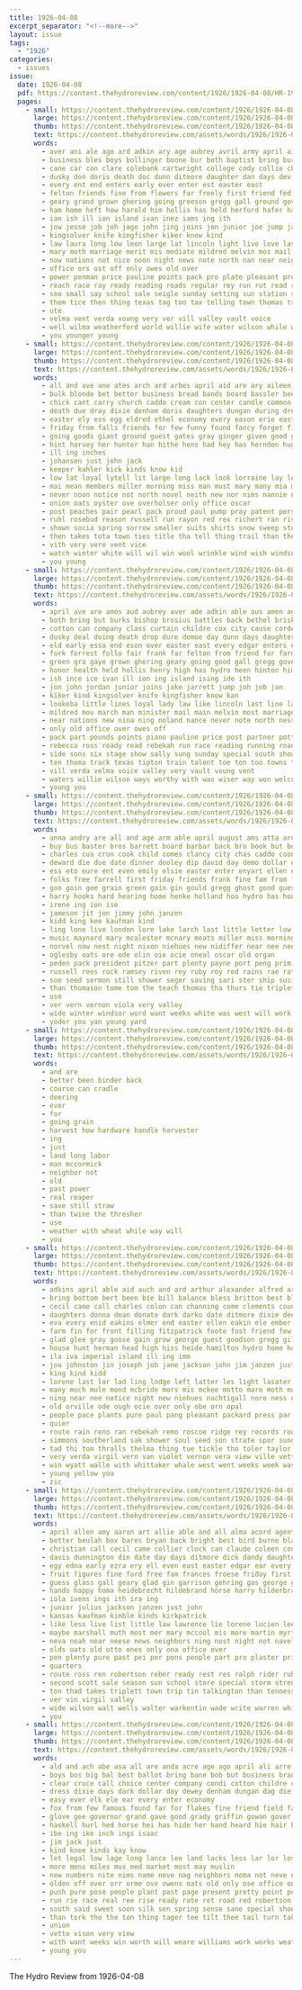 ```yaml
---
title: 1926-04-08
excerpt_separator: "<!--more-->"
layout: issue
tags:
  - "1926"
categories:
  - issues
issue:
  date: 1926-04-08
  pdf: https://content.thehydroreview.com/content/1926/1926-04-08/HR-1926-04-08.pdf
  pages:
    - small: https://content.thehydroreview.com/content/1926/1926-04-08/small/HR-1926-04-08-01.jpg
      large: https://content.thehydroreview.com/content/1926/1926-04-08/large/HR-1926-04-08-01.jpg
      thumb: https://content.thehydroreview.com/content/1926/1926-04-08/thumbnails/HR-1926-04-08-01.jpg
      text: https://content.thehydroreview.com/assets/words/1926/1926-04-08/HR-1926-04-08-01.txt
      words:
        - aver ani ale ago ard adkin ary age aubrey avril army april aid and all aud august amen alter agent alway are able amarillo
        - business bles boys bollinger boone bur both baptist bring burkhalter begin best bridgeport betty beryl back bethel bride binger big bridges brisk but born broad burks brosius bran begun been bishop boy brought bell
        - cane car con clare colebank cartwright college cody collie church corn cleverly candi cause company caddo cole cold call christ come cotton cordell cloud carl cost claes class civil chief collier carnegie curtain can count county conser cecil claus city
        - dusky don doris death doc dunn ditmore daughter dan days dev der doubt day doing date degree doctor during dash damper daughters dinner deal drew dure dian
        - every ent end enters early ever enter est easter east
        - felton friends fine from flowers far freely first friend fed fork few fie free friday field for foy frank farm fought fare fee former fair
        - geary grand grown ghering going greeson gregg gall ground govern george good given gra glad gordon gut groom governor green glee grace gave gray grays grandson gail grain
        - ham home heft how harold him hollis has held herford hafer haye hinton half hart honor halsell helma honesty homa hamons hay hydro hard hose her helen hence health hilo hold had henry high
        - ian ish ill ion island ivan inez iams ing ith
        - jow jesse job joh jago john jing joins jon junior joe jump jake
        - kingsolver knife kingfisher kiker know kind
        - law laura long low leon large lat lincoln light live love lasley lead laughter like last life little laws lor lighter learn lookeba list line louise lovely lue loyal lad lou lines latter leslie lie lorene
        - mary moth marriage merit mis mediate mildred melvin mos mail mile mention matter most march much many men mable made miss maidens mans music mura miller minister mer mission mar morning more mus medal monday mason mon must may main mcnary mound man
        - now nations not nice noon night news note north nan near neighbors noland nold never nina newton ness nine new nance
        - office ors ost off only owes old over
        - power penman price pauline points pack pro plate pleasant pretty part potter piece perle palm pott post pole plain putt page partner per past people press piano purcell place phillip pounds
        - reach race ray ready reading roads regular rey run rut read running rock rogers ruzicka real ross rebekah rose
        - seo small say school sale seigle sunday setting sun station sally shall stocking simmons shown still sons sell streets steel spoon staple score sides south sue son sixt space set sister show subject sung stockton second street sept stranger sea star staph stage service sherman special see side such schools saturday sermon state santa stange states seed ship she story staples
        - them tice then thing texas tag too tax telling town thomas train trees tom times take ton ties tipton talent tay the thy track than thoma towns thomason tak thou ted taken thyng
        - ute
        - velma vent verda voung very ver vill valley vault voice
        - well wilma weatherford world willie wife water wilson while white williams won wells was ways work winners worthy wide walk week wiser weeks wish wesley waller willia wil william welcome with will
        - you younger young
    - small: https://content.thehydroreview.com/content/1926/1926-04-08/small/HR-1926-04-08-02.jpg
      large: https://content.thehydroreview.com/content/1926/1926-04-08/large/HR-1926-04-08-02.jpg
      thumb: https://content.thehydroreview.com/content/1926/1926-04-08/thumbnails/HR-1926-04-08-02.jpg
      text: https://content.thehydroreview.com/assets/words/1926/1926-04-08/HR-1926-04-08-02.txt
      words:
        - all and ave ane ates arch ard arbes april aid are ary aileen algiers american ago
        - bulk blonde bet better business bread bands board bassler bees brands belle but brown ber been boy bert bone boys buy burgman bows blaine boone bry baby bryson bennett back birth best big
        - chick cant carry church caddo cream con center candle common city came claire centra court carl cake ches cha chamber comes cabbage county char constance can clay come colebank
        - death due dray dixie denham doris daughters dungan during dresser dewey doubt dorothy dinner dark day date
        - easter ely ess egg eldred ethel economy every eason erie east earl
        - friday from falls friends for few funny found fancy forget first free fall far face frank fron fun fair famous fines fox frost finer florsheim florida
        - going goods giant ground guest gates gray ginger given good grit groce glenn george gene garden
        - hint harvey her hunter han hithe hens had hey has herndon hugh him holding honor hard hope harrison home
        - ill ing inches
        - johansen just john jack
        - keeper kahler kick kinds know kid
        - low lat loyal lytell lit large long lack look lorraine lay les love lands life little light line leona leather loretta leaders lower laura land lone lizzie last less lights longer louise like
        - mai mean members miller morning miss man must mary many mia most men money moment mens much mori may march more meuse meal maki made
        - never noon notice not north novel neith new nor nims nannie northern night numbers now
        - onion oats oyster ove overholser only office oscar
        - post peaches pair pearl pack proud paul pump pray patent persons present plenty pickford paper per piet plants pretty plain pany
        - ruhl rosebud reason russell run rayon red rex richert ran river rom
        - shown socia spring sorrow smaller suits shirts snow sweep stock school summer such shells southern stratton stay story summers still saturday style starring smith see son small sam say sunday sahara september ser store smart state season stout south special she subject station states silks
        - then takes tota town ties title tha tell thing trail than the ton touch tone them truly
        - vith very vere vent vice
        - watch winter white will wil win wool wrinkle wind wish windsor wife well weather wee want wear was while with work week
        - you young
    - small: https://content.thehydroreview.com/content/1926/1926-04-08/small/HR-1926-04-08-03.jpg
      large: https://content.thehydroreview.com/content/1926/1926-04-08/large/HR-1926-04-08-03.jpg
      thumb: https://content.thehydroreview.com/content/1926/1926-04-08/thumbnails/HR-1926-04-08-03.jpg
      text: https://content.thehydroreview.com/assets/words/1926/1926-04-08/HR-1926-04-08-03.txt
      words:
        - april ave are amos aud aubrey aver ade adkin able aus amen ago alter amarillo apter ath all august ali and avril aid agent army ard age
        - both bring but burks bishop brosius battles back bethel brisk big bur bridges bollinger block bran blaine begin bride beryl boone betty baptist broad business binger boys burkhalter bridgeport born bell been best begun busi brought
        - cotton can company class curtain childre cox city cause cordell cecil collier cold cloud church carnegie conte carl colebank collie christians car corn chief call christ come chy candi county cane col clare cost cleverly college caddo cody carry
        - dusky deal doing death drop dure demoe day dunn days daughter dash degree daughters dian doc doctor dinner doris date damper doubt during dies drew ditmore
        - eld early essa end eson ever easter east every edgar enters enter evelyn
        - fork forrest follo fair frank far felton from friend for farm friday first free few former fine fee fought freel friends field flowers
        - green gra gaye grown ghering geary going good gall gregg gover given govern groom glee gordon grand gave governor glad grandson gray grays george greeson gram gail gress
        - honor health held hollis henry high has hydro heen hinton him helen ham hard her hin hom halsell hem hart hafer hope harold half home hen had honesty hilo hamons hamon how heir
        - ish ince ice ivan ill ion ing island ising ide ith
        - jon john jordan junior joins jake jarrett jump joh job jan
        - kiker kind kingsolver knife kingfisher know kan
        - lookeba little lines loyal lady law like lincoln last line lasley latter live lou lie list lue lad laws light love leon leader lovely lea lighter lorene large lans long lead land leslie laura louise lack life
        - mildred mou march man minister mail main melvin most marriage matter mura mer mat men mound merit must mcnary morning mare mans mus more mon may many music monday mention mile medal made much maidens miss mason
        - near nations new nina ning noland nance never note north ness news not name nice night neighbors nine noon now
        - only old office over owes off
        - pack part pounds points piano pauline price post partner potter per plate power palm partis pretty past piece pleasant pro place people press pole putt perle pastor pel
        - rebecca ross ready read rebekah run race reading running roads rock rogers rey ray rose reynolds regular ruhl reen reach
        - side sons six stage show sally sung sunday special south shown sale stocking son small saturday ser second stones stange sept space score streets square shall service staples such subject steel state sell schools suit stockton sun street still set star spoon sermon sherman student sides states she setting sang seed school sister see seigle simmons story stranger ship say streams station sea
        - ten thoma track texas tipton train talent toe ton too towns tax tay tor town thou thelma thomason ties tag ted thyng them then tice taken than the thomas take trees tom tak
        - vill verda velma voice valley very vault voung vent
        - waters willie wilson ways worthy with was wiser way won welcome water world wilma week while wide weatherford weeks williams well wile winners wife william wesley walk wish work wells waller will
        - young you
    - small: https://content.thehydroreview.com/content/1926/1926-04-08/small/HR-1926-04-08-04.jpg
      large: https://content.thehydroreview.com/content/1926/1926-04-08/large/HR-1926-04-08-04.jpg
      thumb: https://content.thehydroreview.com/content/1926/1926-04-08/thumbnails/HR-1926-04-08-04.jpg
      text: https://content.thehydroreview.com/assets/words/1926/1926-04-08/HR-1926-04-08-04.txt
      words:
        - anna andry are all and age arm able april august ams atta ard arts ald america alfred ani alexander
        - buy bus baster bros barrett board barbar back bro book but berwick butler bill bartgis byron block books blizzard billie bryson been better
        - charles cua cron cook child comes clancy city chas caddo coon copus colon cox cedar clerk claney county cal check crissman can cole clarence colony came call childers clair cattle caller crane certain chambers collier chest
        - deward die due date dinner dooley dip david day demo dollar donte daughter
        - ess eto eure ent even emily elsie easter enter enyart ellen evans ella epperly end esther edgington every eid eakins elle emery elvera earnest ethel earl
        - folks free farrell first friday friends frank fine fam from field frid for fallen felton fish farm fire friesen faster famous fost
        - goo goin gee grain green gain gin gould gregg ghost good guest gaylor given grace george general guy
        - harry hooks hard hearing home henke holland hoo hydro has hon her harp hasbrook heron held hearty homes house herndon had henry hendon hada hattie
        - irene ing ion ise
        - jameson jit jon jimmy john janzen
        - kidd king kee kaufman kind
        - ling lone live london lore lake larch last little letter low lorene let lord law long
        - music maynard mary mcalester mcnary meats miller miss morning mile means mauk mena mae money must monday men monarch mond menary most mar mon meal mckay mose mound morgan made
        - norvel now nest night nixon niehues new nidiffer near nee need
        - oglesby oats ore ode olin oie ocie oneal oscar old organ
        - peden pack president pitzer part plenty payne port peng prim pretty ping public powder packard people price place pent plant past painting
        - russell rees rock ramsey riven rey ruby roy red rains rae rates rockhold ralph rat ridge reno ray ruth rowland
        - soe seed sermon still shower seger saving sari ster ship susie standard supper state seeds sama sor soi save sun shanks subject ser seal say spring speech stewart sup smith shawnee sunday set saturday sick shown sees said silk sien summer store shen school see sermons schoo siege south strong spain suter sad she
        - than thomason tome tom the teach thomas tha thurs tie triplett tailor taken tipton take thelma them
        - use
        - ver vern vernon viola very valley
        - wide winter windsor word want weeks white was west will work won wife week wind way wilson wes williams wish working whiteman write wool wit with weather went wetherbee why
        - yoder you yan young yard
    - small: https://content.thehydroreview.com/content/1926/1926-04-08/small/HR-1926-04-08-05.jpg
      large: https://content.thehydroreview.com/content/1926/1926-04-08/large/HR-1926-04-08-05.jpg
      thumb: https://content.thehydroreview.com/content/1926/1926-04-08/thumbnails/HR-1926-04-08-05.jpg
      text: https://content.thehydroreview.com/assets/words/1926/1926-04-08/HR-1926-04-08-05.txt
      words:
        - and are
        - better been binder back
        - course can cradle
        - deering
        - ever
        - for
        - going grain
        - harvest how hardware handle harvester
        - ing
        - just
        - land long labor
        - man mccormick
        - neighbor not
        - old
        - past power
        - real reaper
        - save still straw
        - than twine the thresher
        - use
        - weather with wheat while way will
        - you
    - small: https://content.thehydroreview.com/content/1926/1926-04-08/small/HR-1926-04-08-06.jpg
      large: https://content.thehydroreview.com/content/1926/1926-04-08/large/HR-1926-04-08-06.jpg
      thumb: https://content.thehydroreview.com/content/1926/1926-04-08/thumbnails/HR-1926-04-08-06.jpg
      text: https://content.thehydroreview.com/assets/words/1926/1926-04-08/HR-1926-04-08-06.txt
      words:
        - adkins april able aid auch and ard arthur alexander alfred art ace appleman are acy arm auxier angeles acres ater ale avis arline acord all atterberry allen alma
        - bring bottom bert been bie bill balance bless britton best blanch bay bickel bro beatty bila bethel bishop berry blose bride business bers but better baki belle bridgeport bob butler brown boy bud bis billy blanchard barnes
        - cecil came call charles colon can channing come clements county cleopatra crosswhite captain claude crane college clara cheseldine cone counts cau comi cane cold class col cot caddo cavendish choice corn cloud carver cox cope cooper caller church cook cheese cogar carte callin cour city chair carnegie cotterell
        - daughters donna dean donate dark darko date ditmore dixie deer dorn day david days dinner daughter during dane
        - eva every enid eakins elmer end easter ellen eakin ele ember everett edna egge ethel earl english ent elk
        - farm fin for front filling fitzpatrick foote fost friend few fear fast first frank flock falls fish field frida florida fleeman floyd friday fred felton friends freshman fern from
        - glad glee gray goose gain grow george guest goodson gregg gilmore grace gibbs good german getting gilchrist game governor
        - house hunt herman head high hiss heide hamilton hydro home hon henry holi hoo horse haye hol herndon hundred huss holker hubert hall hinton hope hazel halls haviland helen how hamond hail held had howard happ hal him hot her homes hour
        - ila iva imperial island ill ing imm
        - jou johnston jin joseph job jane jackson john jim janzen just jimmie joe
        - king kind kidd
        - lorene last lor lad ling lodge left latter les light lasater lucile lulu leghorn lead ladd lim lena long like lovely los
        - many much mule mond mcbride mors mis mckee motto mare moth most mile mary made marjorie members morris morning mil miller marshall mcnary mollie moore mer mak magnolia mules major mason monday meats miss miles might macallister mares
        - ning near nee notice night new niehues nachtigall nore ness not nora nay nims now noon
        - old orville ode ough ocie over only obe orn opal
        - people pace plants pure paul pang pleasant packard press par plan pee power place per plenty pearl past popp present part
        - quier
        - route rain reno ran rebekah remo roscoe ridge rey records room relic ruthie rhode ridenour ros ret ruby ray rent robert rec reading roy rogers rock ruth
        - simmons southerland sak shower soul seed son strate spor sunday subject smith smooth sow spring she second steeley saturday sun stormy stock springs sea seward station school see service stover stecker sal schmidt sudar stange sat south setting sons snow sis stott sale steiner shaw stiles shade shor sor soon star storm sues scott sister
        - tad thi tom thralls thelma thing tue tickle tho toler taylor toor tone tia tonic tra tor than the them twiggs tee ture toulouse team thu town thrush theron
        - very verda virgil vern van violet vernon vera view ville vette
        - win wyatt walle with whittaker whale west went weeks week was words wish waller want way white watt wall water wife wheeler work will weatherford worthy well
        - young yellow you
        - zic
    - small: https://content.thehydroreview.com/content/1926/1926-04-08/small/HR-1926-04-08-07.jpg
      large: https://content.thehydroreview.com/content/1926/1926-04-08/large/HR-1926-04-08-07.jpg
      thumb: https://content.thehydroreview.com/content/1926/1926-04-08/thumbnails/HR-1926-04-08-07.jpg
      text: https://content.thehydroreview.com/assets/words/1926/1926-04-08/HR-1926-04-08-07.txt
      words:
        - april allen amy aaron art allie able and all alma acord agent age aba alva ard are anna
        - better beulah box bares bryan back bright best bird burne blagg bill bernard buyers baby brands brecht but buy boys blue bell bank bring bickell been brings
        - christian call cecil came collier clock can claude coleen courts charley clyde clarence city cordell calis col crosswhite cedar charlie cheap clerk carl custer cone child car carry come cry carnegie chick charles company chronic cotton
        - davis dunnington din date day days ditmore dick dandy daughter dewey demotte dinner during dalke davenport door delbert dee deal doak
        - egy edna early ezra ery ell even east easter edgar ear every emerson ene easy els end elsie ent eichelberger
        - fruit figures fine ford free fam frances froese friday first frida fresh folsom from fred farm fry field fire forget few for friend
        - guess glass gall geary glad gin garrison gehring gas george guest gilchrist gilmore ger good glen gordon given getting
        - hands happy homa heidebrecht hildebrand horse harry hilderbrand how hinton henke harold hot half hood hay heart hatfield had hom hore henry harper hens heide hunt hen hodge hydro her home hopewell harns house
        - iola ivens ings ith ira ing
        - junior julius jackson janzen just john
        - kansas kaufman kimble kinds kirkpatrick
        - like less live list little law lawrence lie lorene lucien lee leonard lady lay let lohrengel large las last lucile lap lack long lose life
        - maybe marshall muth most mer mary mccool mis more martin myrtle money mill made may mile miller many mon miss mans marietta melvin monday man moore mcalester matilda
        - neva noah near neese news neighbors ning nost night not navel neighbor nees ner ned north nato now nick
        - olds oats old otto ones only ona office over
        - pen plenty pure past pei per pons people part pro plaster price pies pugh pleasant pitzer pie place pay pool
        - quarters
        - route ross ren robertson reber ready rest res ralph rider ruhl roark rel rogers running roy russell run rosa rather red rust reason radio ruby records raetz reading ran russ
        - second scott sale season sun school store special storm strength som set sund sam supper sales see simmons seen sunday snow sells seek seed save story saving son smith south smit sack sons said side safe seem stock still sister streets saturday she star sell spain stran service
        - ton thad takes triplett town trip tin talkington than tennessee tri the track trull thelma thomas tees ting tee try thom them till
        - ver vin virgil valley
        - wide wilson walt wells walter warkentin wade write warren white won western will well while went week was way war wife wesley wind with washita word watch walk
        - you
    - small: https://content.thehydroreview.com/content/1926/1926-04-08/small/HR-1926-04-08-08.jpg
      large: https://content.thehydroreview.com/content/1926/1926-04-08/large/HR-1926-04-08-08.jpg
      thumb: https://content.thehydroreview.com/content/1926/1926-04-08/thumbnails/HR-1926-04-08-08.jpg
      text: https://content.thehydroreview.com/assets/words/1926/1926-04-08/HR-1926-04-08-08.txt
      words:
        - ald and ach abe asa all are anda acre age ago april ali arre art ane
        - boys bos big bal best ballot bring bane bob but business brand bach brown bers better bales black bly begin bei buy bench been back
        - clear cruce call choice center company condi cotton childre coats coke corn city cree chamber cot car character centa came come cause col can common
        - dress dixie days dark dollar day dewey denham dungan dag die dax dies ditch
        - easy ever elk ele ear every enter economy
        - fox from few famous found far for flakes fine friend field farmer friends fast frost foo fall
        - glove gee governor grand gave good grady griffin gowan gover govern gallon
        - haskell hurl hed horse hei has hide her hand heard hie hair harmony had hose handy hinton him hal house how
        - ibe ing ike inch ings isaac
        - jim jack just
        - kind knee kinds kay know
        - let legal low lage long lance lee land lacks less lar lor lovin light lower late
        - more mens miles mus med market most may muslin
        - new numbers nite nims name nove nag neighbors noma not neve nation nee nutter now nor
        - olden off over orr orme ove owens oats old only ose office ono overholser
        - push pure pose people plant past page present pretty point points pair pace pastor power profit price per pull pate peoples pleasure
        - run rie race real ree rise ready rate ret road red robertson reas
        - south said sweet soon silk sen spring sense sane special shoe second summer saturday she stine sale sey state smart show see sal southern soul sock shirts six store suits sin shi socks stranger sae service states
        - than tork tho the ton thing tager tee tilt thee tail turn take trapp them
        - union
        - vette vison very view
        - with want weeks win worth will weare williams work works weatherford way wheel wit word why was white world wary wear
        - young you
---
```


The Hydro Review from 1926-04-08

<!--more-->


